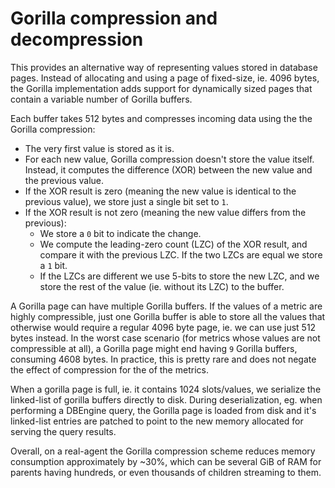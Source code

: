 # Gorilla compression and decompression

This provides an alternative way of representing values stored in database
pages. Instead of allocating and using a page of fixed-size, ie. 4096 bytes,
the Gorilla implementation adds support for dynamically sized pages that
contain a variable number of Gorilla buffers.

Each buffer takes 512 bytes and compresses incoming data using the the Gorilla
compression:

- The very first value is stored as it is.
- For each new value, Gorilla compression doesn't store the value itself. Instead,
it computes the difference (XOR) between the new value and the previous value.
- If the XOR result is zero (meaning the new value is identical to the previous
value), we store just a single bit set to `1`.
- If the XOR result is not zero (meaning the new value differs from the previous):
  - We store a `0` bit to indicate the change.
  - We compute the leading-zero count (LZC) of the XOR result, and compare it
    with the previous LZC. If the two LZCs are equal we store a `1` bit.
  - If the LZCs are different we use 5-bits to store the new LZC, and we store
    the rest of the value (ie. without its LZC) to the buffer.

A Gorilla page can have multiple Gorilla buffers. If the values of a metric
are highly compressible, just one Gorilla buffer is able to store all the values
that otherwise would require a regular 4096 byte page, ie. we can use just 512
bytes instead. In the worst case scenario (for metrics whose values are not
compressible at all), a Gorilla page might end having `9` Gorilla buffers,
consuming 4608 bytes. In practice, this is pretty rare and does not negate
the effect of compression for the of the metrics.

When a gorilla page is full, ie. it contains 1024 slots/values, we serialize
the linked-list of gorilla buffers directly to disk. During deserialization,
eg. when performing a DBEngine query, the Gorilla page is loaded from disk and
it's linked-list entries are patched to point to the new memory allocated for
serving the query results.

Overall, on a real-agent the Gorilla compression scheme reduces memory
consumption approximately by ~30%, which can be several GiB of RAM for parents
having hundreds, or even thousands of children streaming to them.
